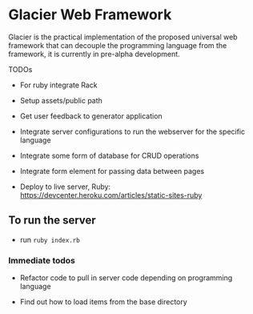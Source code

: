 # Glacier Web Framework

Glacier is the practical implementation of the proposed universal web framework that can decouple the programming language from the framework, it is currently in pre-alpha development.

TODOs

* For ruby integrate Rack

* Setup assets/public path

* Get user feedback to generator application

* Integrate server configurations to run the webserver for the specific language

* Integrate some form of database for CRUD operations

* Integrate form element for passing data between pages

* Deploy to live server, Ruby: https://devcenter.heroku.com/articles/static-sites-ruby

## To run the server

* run `ruby index.rb`

### Immediate todos

* Refactor code to pull in server code depending on programming language

* Find out how to load items from the base directory
